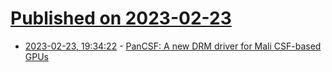 # [Published on 2023-02-23](index.md)

* [2023-02-23, 19:34:22](https://lobste.rs/s/sptqgz/pancsf_new_drm_driver_for_mali_csf_based) - [PanCSF: A new DRM driver for Mali CSF-based GPUs](https://www.collabora.com/news-and-blog/news-and-events/pancsf-a-new-drm-driver-for-mali-csf-based-gpus.html)
